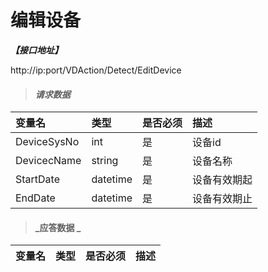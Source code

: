 # 编辑设备

_**【接口地址】**_

http://ip:port/VDAction/Detect/EditDevice

> #### _请求数据_ 

| 变量名 | 类型 | 是否必须 | 描述 |
| :--- | :--- | :--- | :--- |
| DeviceSysNo | int | 是 | 设备id |
| DevicecName | string | 是 | 设备名称 |
| StartDate | datetime | 是 | 设备有效期起 |
| EndDate | datetime | 是 | 设备有效期止 |

> #### _应答数据 _

| 变量名 | 类型 | 是否必须 | 描述 |
| :--- | :--- | :--- | :--- |



